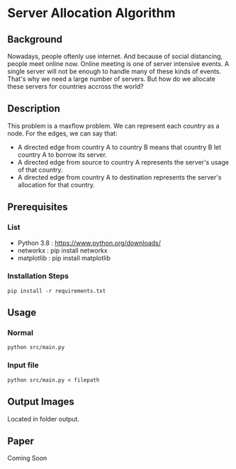 # Server Allocation Algorithm
## Background
Nowadays, people oftenly use internet. And because of social distancing, people meet online now. Online meeting is one of server intensive events. A single server will not be enough to handle many of these kinds of events. That's why we need a large number of servers. But how do we allocate these servers for countries accross the world?

## Description
This problem is a maxflow problem. We can represent each country as a node. For the edges, we can say that:
- A directed edge from country A to country B means that country B let country A to borrow its server.
- A directed edge from source to country A represents the server's usage of that country.
- A directed edge from country A to destination represents the server's allocation for that country.

## Prerequisites
### List
- Python 3.8    : https://www.python.org/downloads/
- networkx      : pip install networkx
- matplotlib    : pip install matplotlib

### Installation Steps
```pip install -r requirements.txt```

## Usage
### Normal
```python src/main.py```

### Input file
```python src/main.py < filepath```

## Output Images
Located in folder output.

## Paper
Coming Soon